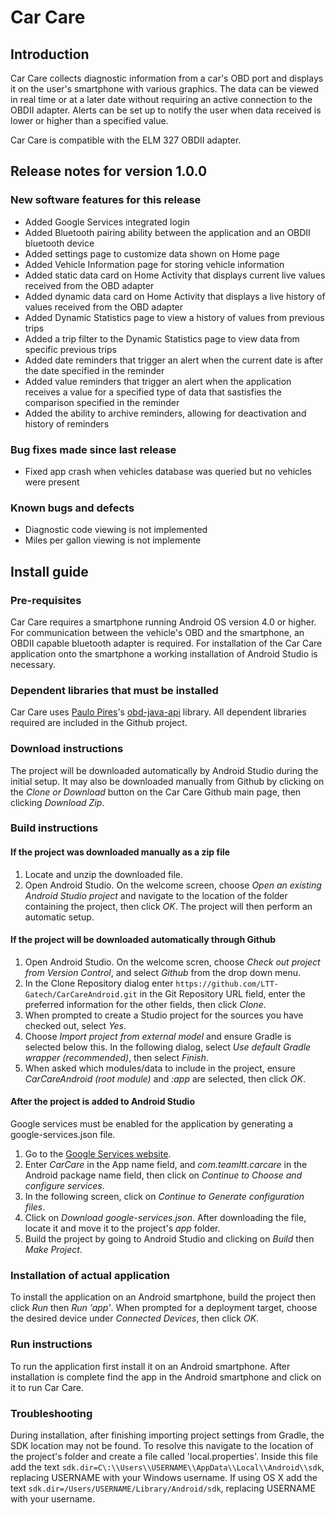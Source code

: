 # Car Care
## Introduction
Car Care collects diagnostic information from a car's OBD port and displays it on the user's smartphone with various graphics. The data can be viewed in real time or at a later date without requiring an active connection to the OBDII adapter. Alerts can be set up to notify the user when data received is lower or higher than a specified value.

Car Care is compatible with the ELM 327 OBDII adapter.

## Release notes for version 1.0.0
### New software features for this release
* Added Google Services integrated login
* Added Bluetooth pairing ability between the application and an OBDII bluetooth device
* Added settings page to customize data shown on Home page
* Added Vehicle Information page for storing vehicle information
* Added static data card on Home Activity that displays current live values received from the OBD adapter
* Added dynamic data card on Home Activity that displays a live history of values received from the OBD adapter
* Added Dynamic Statistics page to view a history of values from previous trips
* Added a trip filter to the Dynamic Statistics page to view data from specific previous trips
* Added date reminders that trigger an alert when the current date is after the date specified in the reminder
* Added value reminders that trigger an alert when the application receives a value for a specified type of data that sastisfies the  comparison specified in the reminder
* Added the ability to archive reminders, allowing for deactivation and history of reminders

### Bug fixes made since last release
* Fixed app crash when vehicles database was queried but no vehicles were present

### Known bugs and defects
* Diagnostic code viewing is not implemented
* Miles per gallon viewing is not implemente

## Install guide
### Pre-requisites
Car Care requires a smartphone running Android OS version 4.0 or higher. For communication between the vehicle's OBD and the smartphone, an OBDII capable bluetooth adapter is required. For installation of the Car Care application onto the smartphone a working installation of Android Studio is necessary.
### Dependent libraries that must be installed
Car Care uses [Paulo Pires](https://about.me/pires)'s [obd-java-api](https://github.com/pires/obd-java-api) library.
All dependent libraries required are included in the Github project. 
### Download instructions
The project will be downloaded automatically by Android Studio during the initial setup. It may also be downloaded manually from Github by clicking on the *Clone or Download* button on the Car Care Github main page, then clicking *Download Zip*.
### Build instructions
#### If the project was downloaded manually as a zip file
1. Locate and unzip the downloaded file.
2. Open Android Studio. On the welcome screen, choose *Open an existing Android Studio project* and navigate to the location of the folder containing the project, then click *OK*. The project will then perform an automatic setup.
#### If the project will be downloaded automatically through Github
1. Open Android Studio. On the welcome scren, choose *Check out project from Version Control*, and select *Github* from the drop down menu. 
2. In the Clone Repository dialog enter `https://github.com/LTT-Gatech/CarCareAndroid.git` in the Git Repository URL field, enter the preferred information for the other fields, then click *Clone*.
3. When prompted to create a Studio project for the sources you have checked out, select *Yes*.
4. Choose *Import project from external model* and ensure Gradle is selected below this. In the following dialog, select *Use default Gradle wrapper (recommended)*, then select *Finish*. 
5. When asked which modules/data to include in the project, ensure *CarCareAndroid (root module)* and *:app* are selected, then click *OK*.

#### After the project is added to Android Studio
Google services must be enabled for the application by generating a google-services.json file. 
1. Go to the [Google Services website](https://developers.google.com/mobile/add?platform=android&cntapi=signin&cnturl=https:%2F%2Fdevelopers.google.com%2Fidentity%2Fsign-in%2Fandroid%2Fsign-in%3Fconfigured%3Dtrue&cntlbl=Continue%20Adding%20Sign-In). 
2. Enter *CarCare* in the App name field, and *com.teamltt.carcare* in the Android package name field, then click on *Continue to Choose and configure services*. 
3. In the following screen, click on *Continue to Generate configuration files*. 
4. Click on *Download google-services.json*. After downloading the file, locate it and move it to the project's *app* folder. 
5. Build the project by going to Android Studio and clicking on *Build* then *Make Project*.
### Installation of actual application
To install the application on an Android smartphone, build the project then click *Run* then *Run 'app'*. When prompted for a deployment target, choose the desired device under *Connected Devices*, then click *OK*.
### Run instructions
To run the application first install it on an Android smartphone. After installation is complete find the app in the Android smartphone and click on it to run Car Care.
### Troubleshooting
During installation, after finishing importing project settings from Gradle, the SDK location may not be found. To resolve this navigate to the location of the project's folder and create a file called 'local.properties'.  Inside this file add the text `sdk.dir=C\:\\Users\\USERNAME\\AppData\\Local\\Android\\sdk`, replacing USERNAME with your Windows username. If using OS X add the text `sdk.dir=/Users/USERNAME/Library/Android/sdk`, replacing USERNAME with your username.
